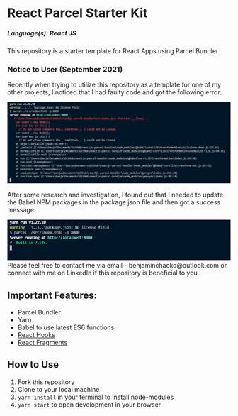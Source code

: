 # React Parcel Starter Kit
##### Language(s): React JS

This repository is a starter template for React Apps using Parcel Bundler

### Notice to User (September 2021)
Recently when trying to utilize this repository as a template for one of my other projects, I noticed that I had faulty code and got the following error: 

<img src="assets\babel-error.PNG">

After some research and investigation, I found out that I needed to update the Babel NPM packages in the package.json file and then got a success message: 

<img src="assets\babel-success.PNG">
Please feel free to contact me via email - benjaminchacko@outlook.com or connect with me on LinkedIn if this repository is beneficial to you.


## Important Features:
* Parcel Bundler
* Yarn
* Babel to use latest ES6 functions
* [React Hooks](https://reactjs.org/docs/hooks-intro.html)
* [React Fragments](https://reactjs.org/docs/fragments.html)
  
## How to Use
1. Fork this repository
2. Clone to your local machine
3. `yarn install` in your terminal to install node-modules
4. `yarn start` to open development in your browser
